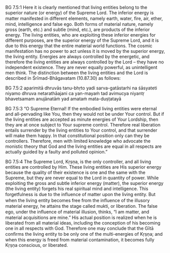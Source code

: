 BG 7.5:1	Here it is clearly mentioned that living entities belong to the superior nature (or energy) of the Supreme Lord. The inferior energy is matter manifested in different elements, namely earth, water, ﬁre, air, ether, mind, intelligence and false ego. Both forms of material nature, namely gross (earth, etc.) and subtle (mind, etc.), are products of the inferior energy. The living entities, who are exploiting these inferior energies for different purposes, are the superior energy of the Supreme Lord, and it is due to this energy that the entire material world functions. The cosmic manifestation has no power to act unless it is moved by the superior energy, the living entity. Energies are always controlled by the energetic, and therefore the living entities are always controlled by the Lord – they have no independent existence. They are never equally powerful, as unintelligent men think. The distinction between the living entities and the Lord is described in Śrīmad-Bhāgavatam (10.87.30) as follows:

BG 7.5:2	aparimitā dhruvās tanu-bhṛto yadi sarva-gatāstarhi na śāsyateti niyamo dhruva netarathāajani ca yan-mayaṁ tad avimucya niyantṛ bhavetsamam anujānatāṁ yad amataṁ mata-duṣṭatayā

BG 7.5:3	“O Supreme Eternal! If the embodied living entities were eternal and all-pervading like You, then they would not be under Your control. But if the living entities are accepted as minute energies of Your Lordship, then they are at once subject to Your supreme control. Therefore real liberation entails surrender by the living entities to Your control, and that surrender will make them happy. In that constitutional position only can they be controllers. Therefore, men with limited knowledge who advocate the monistic theory that God and the living entities are equal in all respects are actually guided by a faulty and polluted opinion.”

BG 7.5:4	The Supreme Lord, Kṛṣṇa, is the only controller, and all living entities are controlled by Him. These living entities are His superior energy because the quality of their existence is one and the same with the Supreme, but they are never equal to the Lord in quantity of power. While exploiting the gross and subtle inferior energy (matter), the superior energy (the living entity) forgets his real spiritual mind and intelligence. This forgetfulness is due to the inﬂuence of matter upon the living entity. But when the living entity becomes free from the inﬂuence of the illusory material energy, he attains the stage called mukti, or liberation. The false ego, under the inﬂuence of material illusion, thinks, “I am matter, and material acquisitions are mine.” His actual position is realized when he is liberated from all material ideas, including the conception of his becoming one in all respects with God. Therefore one may conclude that the Gītā conﬁrms the living entity to be only one of the multi-energies of Kṛṣṇa; and when this energy is freed from material contamination, it becomes fully Kṛṣṇa conscious, or liberated.